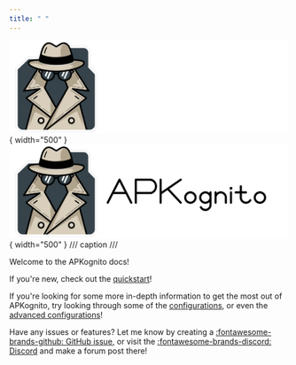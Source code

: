 ```yaml
---
title: " "
---
```


![APKognito Logo](images/dark-wide.png#only-dark){ width="500" }
![APKognito Logo](images/light-wide.png#only-light){ width="500" }
/// caption
///

Welcome to the APKognito docs!

If you're new, check out the [quickstart](getting_started/index.md)!

If you're looking for some more in-depth information to get the most out of APKognito, try looking through some of the [configurations](./configurations.md), or even the [advanced configurations](./advanced/advanced_package_configurations.md)!

Have any issues or features? Let me know by creating a [:fontawesome-brands-github: GitHub issue](https://github.com/Sombody101/APKognito/issues), or visit the [:fontawesome-brands-discord: Discord](https://discord.gg/rNR2VHySgF) and make a forum post there!
